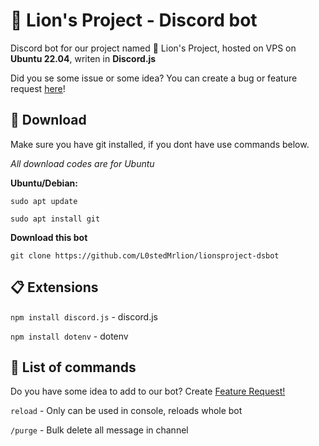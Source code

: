 # 🦁 Lion's Project - Discord bot

Discord bot for our project named 🦁 Lion's Project, hosted on VPS on **Ubuntu 22.04**, writen in **Discord.js** 

Did you se some issue or some idea? You can create a bug or feature request [here](https://github.com/L0stedMrlion/lionsproject-dsbot/issues)!
## 💾 Download
Make sure you have git installed, if you dont have use commands below. 

*All download codes are for Ubuntu*

**Ubuntu/Debian:**

`sudo apt update`

`sudo apt install git`

**Download this bot**

`git clone https://github.com/L0stedMrlion/lionsproject-dsbot`

## 📋 Extensions

`npm install discord.js` - discord.js

`npm install dotenv` - dotenv

## 📝 List of commands 
Do you have some idea to add to our bot? Create [Feature Request!]([https://github.com/L0stedMrlion/lionsproject-dsbot/issues](https://github.com/L0stedMrlion/lionsproject-dsbot/issues/new?assignees=L0stedMrlion&labels=enhancement%2C+waiting+for+answer&projects=&template=%E2%8C%A8%EF%B8%8F-feature-request.md&title=)https://github.com/L0stedMrlion/lionsproject-dsbot/issues/new?assignees=L0stedMrlion&labels=enhancement%2C+waiting+for+answer&projects=&template=%E2%8C%A8%EF%B8%8F-feature-request.md&title=)

`reload` - Only can be used in console, reloads whole bot

`/purge` - Bulk delete all message in channel
